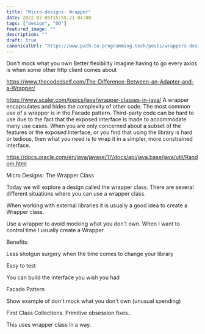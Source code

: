 ```yaml
---
title: "Micro-designs: Wrapper"
date: 2022-07-05T15:55:21-04:00
tags: ["design", "OO"]
featured_image: ""
description: ""
draft: true
canonicalUrl: "https://www.path-to-programming.tech/posts/wrappers-design/"
---
```


Don't mock what you own
Better flexibility
Imagine having to go every axios is when some other http client comes about

https://www.thecodedself.com/The-Difference-Between-an-Adapter-and-a-Wrapper/

https://www.scaler.com/topics/java/wrapper-classes-in-java/
A wrapper encapsulates and hides the complexity of other code. The most common use of a wrapper is in the Facade pattern. Third-party code can be hard to use due to the fact that the exposed interface is made to accommodate many use cases. When you are only concerned about a subset of the features or the exposed interface, or you find that using the library is hard or tedious, then what you need is to wrap it in a simpler, more constrained interface.

https://docs.oracle.com/en/java/javase/17/docs/api/java.base/java/util/Random.html





Micro Designs: The Wrapper Class

Today we will explore a design called the wrapper class. There are several different situations where you can use a wrapper class.

When working with external libraries it is usually a good idea to create a Wrapper class.

Use a wrapper to avoid mocking what you don't own. When I want to control time I usually create a Wrapper.



Benefits:



Less shotgun surgery when the time comes to change your library



Easy to test



You can build the interface you wish you had

Facade Pattern



Show example of don't mock what you don't own (unusual spending)



First Class Collections. Primitive obsession fixes..

This uses wrapper class in a way.

